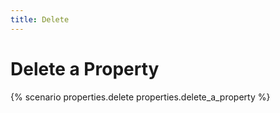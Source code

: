 ```yaml
---
title: Delete
---
```


# Delete a Property

{% scenario properties.delete properties.delete_a_property %}

